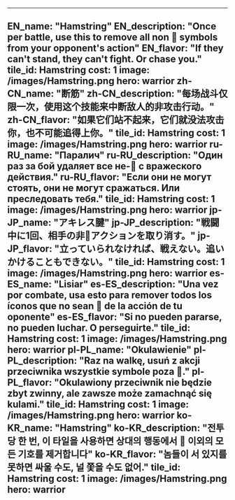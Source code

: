 ---

EN_name: "Hamstring"
EN_description: "Once per battle, use this to remove all non 🔸 symbols from your opponent's action"
EN_flavor: "If they can't stand, they can't fight. Or chase you."
tile_id: Hamstring
cost: 1
image: /images/Hamstring.png
hero: warrior
zh-CN_name: "断筋"
zh-CN_description: "每场战斗仅限一次，使用这个技能来中断敌人的非攻击行动。"
zh-CN_flavor: "如果它们站不起来，它们就没法攻击你，也不可能追得上你。"
tile_id: Hamstring
cost: 1
image: /images/Hamstring.png
hero: warrior
ru-RU_name: "Паралич"
ru-RU_description: "Один раз за бой удаляет все не-🔸 с вражеского действия."
ru-RU_flavor: "Если они не могут стоять, они не могут сражаться. Или преследовать тебя."
tile_id: Hamstring
cost: 1
image: /images/Hamstring.png
hero: warrior
jp-JP_name: "アキレス腱"
jp-JP_description: "戦闘中に1回、相手の非🔸アクションを取り消す。"
jp-JP_flavor: "立っていられなければ、戦えない。追いかけることもできない。"
tile_id: Hamstring
cost: 1
image: /images/Hamstring.png
hero: warrior
es-ES_name: "Lisiar"
es-ES_description: "Una vez por combate, usa esto para remover todos los íconos que no sean 🔸 de la acción de tu oponente"
es-ES_flavor: "Si no pueden pararse, no pueden luchar. O perseguirte."
tile_id: Hamstring
cost: 1
image: /images/Hamstring.png
hero: warrior
pl-PL_name: "Okulawienie"
pl-PL_description: "Raz na walkę, usuń z akcji przeciwnika wszystkie symbole poza 🔸."
pl-PL_flavor: "Okulawiony przeciwnik nie będzie zbyt zwinny, ale zawsze może zamachnąć się kulami."
tile_id: Hamstring
cost: 1
image: /images/Hamstring.png
hero: warrior
ko-KR_name: "Hamstring"
ko-KR_description: "전투 당 한 번, 이 타일을 사용하면 상대의 행동에서 🔸 이외의 모든 기호를 제거합니다"
ko-KR_flavor: "놈들이 서 있지를 못하면 싸울 수도, 널 쫓을 수도 없어."
tile_id: Hamstring
cost: 1
image: /images/Hamstring.png
hero: warrior
---
